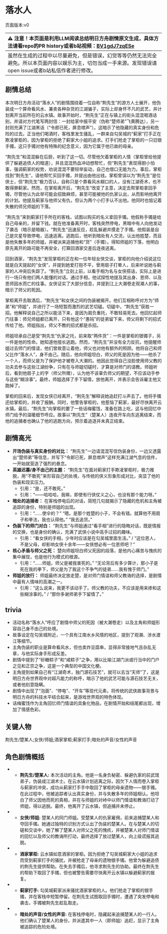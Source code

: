 # 落水人
页面版本:v0
 

| :warning: 注意！本页面是利用LLM阅读总结明日方舟剧情原文生成，具体方法请看repo的PR history或者b站视频：[BV1gdJ7zqESe](https://www.bilibili.com/video/BV1gdJ7zqESe/)         |
|:----------------------------|
| 虽然在生成的过程中以尽量避免，但是错误，幻觉等等仍然无法完全避免。所以本页面内容以娱乐为主，切勿当成一手来源。发现错误请open issue或者b站私信作者进行修改。|



## 剧情总结
本次明日方舟活动“落水人”的剧情围绕着一位自称“荆先生”的游方人士展开，他伪装成一个算命看风水、兼卖各种杂货的江湖骗子，实际上却身怀不凡的武艺，并计划离开当前所在的云水镇。故事开始时，“荆先生”正在与镇上的街头混混喝酒话别，并请对方代笔写两封信：一封给家中报平安（伪称“楚师弟”飞黄腾达），另一封则充满了江湖黑话（“令郎已死，屏息噤声”）。这暗示了他隐藏的真实身份和危险的过去。正当他们喝酒时，客栈里发生骚乱，一群来自勾吴城的“蓟家”打手正在欺凌掌柜的，因为掌柜的拒绝了蓟家大小姐的追求。打手们抢走了掌柜的一只旧银手镯，这只手镯对他有特殊的纪念意义，因为它属于他已故的母亲。

“荆先生”和混混躲在后厨，听到了这一切。尽管他欠着掌柜的人情（掌柜曾给他提供了躲避追债人的暗道），并且混混热血冲动想帮忙，但“荆先生”表现得胆小怕事，强调蓟家的权势，劝说混混不要轻举妄动，自己也借口无能为力。事后，掌柜找到“荆先生”，请他帮忙买回手镯，并提出由他出钱。掌柜曾误以为“荆先生”是位侠士，但“荆先生”极力否认，自称只是个靠看风水糊口的人，没有江湖奇术，也不敢得罪蓟家。然而，在掌柜离开后，“荆先生”改变了主意，决定去帮掌柜拿回手镯，尽管他认为此举可能会招致麻烦，甚至可能被他的仇家认出，从而影响他离开的计划。他提及蓟家与他师父有仇，但认为两个小打手认不出他。他同时也惦记着失散的师兄师姐的下落。

“荆先生”来到蓟家打手所在的客栈，试图以购买的名义拿回手镯。他假称手镯是给自己母亲的，并留下钱。就在他准备离开时，客栈突然停电，黑暗中有人向他发动了袭击（暗示是暗器）。“荆先生”迅速反应，趁乱躲避并摸走了手镯。他假装是自己是灾星导致停电，迅速逃离。逃跑后，他听到暗处有人交流，认出他姓楚，而且是他失散多年的师姐，并被派来追捕他和“货”（手镯）。得知师姐的下落，他明白原先离开的路可能不再安全，打算回酒家交差后连夜逃离。

回到酒家，“荆先生”发现掌柜的正在和一位年轻女侠交谈，掌柜的向他介绍说这位就是白天提起的“女侠”，并提到她爱打抱不平，曾用扇子打晕人，后来听说她与蓟家的人冲突后失踪了。“荆先生”立刻上前，以看手相为名与女侠搭话，实际上是进行一场只有他们两人能懂的对话。通过手相，他试探性地提及其出身、恩师、以及恩师因水而亡的往事。女侠证实了大部分信息，并提到江上大潮卷走观潮人的事，暗示了师父的死因。

掌柜离开去取酒后，“荆先生”和女侠之间的伪装被揭开。他们互相称呼对方为“师弟”和“师姐”，并进行了一场短暂而激烈的武艺切磋。切磋中，“荆先生”获胜一招。他解释说自己之所以能活下来，是因为肩负重托，不敢轻易死去。他回忆起师门往事：师兄师姐都已离开，只有他这个“愚钝”的徒弟留下来，师父将剩下的招式传给了他。师姐指出，师父不教的招式都是杀招。

师姐坦承自己是受“荆先生”仇家之托，前来取“两件货”：一件是掌柜的银镯子，另一件是他的性命。她知道他擅长逃跑。然而，“荆先生”并没有全力反抗，他提醒师姐过去师门的情谊，他们曾故意让着他，师父也对他有额外的照顾。他将自己和师父比作“落水人”，身不由己。随后，他向师姐坦白，师父的死是因为他——他杀了一个人，而师父是为了保护他才被卷入大潮的。他因此觉得自己没脸使用师父教的功夫去参与这些江湖纷争，只有在与师姐切磋时，才算是对师门的请教。师姐听后，看到他扇子上的字（师父所赠），认为他不该辜负师父的期望，不应该动手参与这些“糊涂事”。最终，师姐选择了手下留情，放他离开，并表示会告诉雇主他又跑掉了。

掌柜的回来后，发现女侠已经离开，“荆先生”解释说她追赶打斗声去了。他将手镯还给掌柜的，并收了报酬。同时，他警告掌柜的，他惹恼了蓟家，最好尽快离开云水镇。最后，“荆先生”向掌柜的要了一些话梅蜜饯，准备在路上吃，这与他回忆中师门给予的温暖细节呼应。故事以“荆先生”（楚某人）连夜开车向东逃离结束，而他的追捕者也确认了他的逃跑方向，预示着追逐并未真正结束。
## 剧情高光
*   **开场伪装与真实身份的对比：** “荆先生”一边请混混写信伪装身份，一边又透露出“楚师弟”等信息，并写下“令郎已死，屏息噤声”这样充满江湖气息的信件，一开始就营造了强烈的悬念。
*   **英雄迟暮/身不由己的主题：** “荆先生”在面对蓟家打手欺凌掌柜时，极力推脱，用“不敢死”来形容自己的处境，与传统的侠义形象形成对比，突显了他的伪装和现实压力。
    *   引用：“是，还不敢死。”
    *   引用：“——哈哈哈，我嘛，即使有行侠仗义之心，也没有那个能力呀。”
*   **暗处的追捕者：** 在客栈停电后的对话，简短几句就揭示了隐藏的危机和主角被追踪的身份，特别是师姐的出现。
    *   引用：“......使伞的？” “嗯。是那个姓楚的小子，不会有错。就算他不用扇子和拳法，我也认得他。” “我去追货。”
*   **伪装下的师门对白：** “荆先生”与师姐通过“看手相”进行的隐晦对话，既是情报的交换，也是身份的确认，充满了武侠小说中高手过招的趣味。
    *   引用：“看女侠的手相，少年时应该是在勾吴城里面生活。” / “这位恩人，不是父母，却影响女侠十余年——女侠想必有一位恩师吧？”
*   **核心矛盾与师父之死：** 楚向师姐坦白师父死因的段落，是他内心痛苦与愧疚的集中展现，也是他行为模式的根源。
    *   引用：“......师姐，师父是被我害死的。” “无论背后有多少算计，那小子是死在我的拳下，师父是为了我这个不争气的徒弟......我有愧于师门。”
*   **师姐的放行：** 师姐最终决定放走楚，是对师门情谊和师父教诲的选择，是剧情中最有人情味的高潮之一。
    *   引用：“这么说来，我更不该动手了。师父教的功夫，不应该是用来掺和这些糊涂事的。” / “那你多谢师弟手下留情了。”
## trivia
*   活动名称“落水人”呼应了剧情中师父的死因（被大潮卷走）以及主角和师姐形容自己身不由己的处境。
*   故事设定在勾吴城附近，一个具有江南水乡风情的地区，提到了观潮、涉水渡江等细节。
*   主角伪装的职业是算命看风水，但也卖炸豆腐串，显得非常接地气且杂乱无章，与他实际身手形成反差。
*   剧情中提到了“砂糖粽子”和“咸粽子”之争，用以比喻江湖门派或行当中的门户之见和正宗之争，这是一个典型的中国文化梗。
*   主角提到如果自己有“江湖奇术，独门源石技艺”，就可以去当“天师”了，这是明日方舟世界观中对超凡能力的称呼，暗示了他的武艺可能与源石技艺无关，或者他刻意隐瞒。
*   剧情中出现了“泡面”、“停电”、“开车”等现代元素，将传统的武侠故事背景与明日方舟的科技水平结合起来，是游戏世界观的特色体现。
*   话梅蜜饯作为主角回忆师门情谊的具象化物品，在剧情开始和结尾都出现，增加了情感色彩。
## 关键人物
荆先生/楚某人;女侠/师姐;酒家掌柜;蓟家打手;暗处的声音/女性的声音
## 角色剧情概括
-   *   **荆先生/楚某人:** 本次活动的主角。他是一名身负秘密、躲避仇家的前武馆弟子，伪装成江湖术士。在云水镇计划逃离之际，因欠下人情而卷入掌柜与蓟家的冲突，成功从蓟家打手手中取回了掌柜的母亲遗物——银手镯。在此过程中，他被追踪者认出真实身份，并与失散多年的师姐相认。他坦白了师父因他而死的真相，并在与师姐的对峙中以师门情谊和教诲打动了师姐，得以逃脱。最终，他离开了云水镇，但追捕并未停止。
-   *   **女侠/师姐:** 楚某人的同门师姐。受楚某人的仇家雇佣，前来追捕楚某人和夺回手镯。她通过独特的识别方式认出了伪装的楚某人。在与楚某人的切磋和交谈中，她了解了楚某人对师父之死的愧疚，并被楚某人对师门情谊的回忆以及师父的教诲所打动，最终选择了放过楚某人，向上级谎报其逃脱。
-   *   **酒家掌柜:** 云水镇如意酒家的掌柜。因为拒绝了勾吴城蓟家大小姐的追求而受到蓟家打手的骚扰，并被抢走了母亲的遗物银手镯。他曾为躲避追债的荆先生提供帮助。在失去手镯后，他寻求荆先生的协助。最终在荆先生的帮助下取回了手镯，但也被警告需要尽快离开云水镇以躲避蓟家的报复。
-   *   **蓟家打手:** 勾吴城蓟家派来骚扰酒家掌柜的人。他们抢走了掌柜的银手镯，并在客栈中短暂停留。在荆先生试图取回手镯时，遭遇了突发停电和袭击，手镯被荆先生趁乱取走。
-   *   **暗处的声音/女性的声音:** 在客栈停电时，隐藏起来追捕楚某人的一行人。他们确认了楚某人的身份，并派遣其中一人（即师姐）追赶，显示了主角被追踪的危险处境。